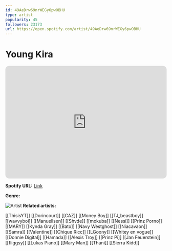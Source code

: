 ```yaml
---
id: 49AeDrw69nrWEGy6pwOBHU
type: artist
popularity: 45
followers: 23173
url: https://open.spotify.com/artist/49AeDrw69nrWEGy6pwOBHU
---
```

# Young Kira

<iframe style="border-radius:12px" src="https://open.spotify.com/embed/artist/49AeDrw69nrWEGy6pwOBHU" width="100%" height="352" frameBorder="0" allowfullscreen="" allow="autoplay; clipboard-write; encrypted-media; fullscreen; picture-in-picture" loading="lazy"></iframe>

**Spotify URL:** [Link](https://open.spotify.com/artist/49AeDrw69nrWEGy6pwOBHU)

**Genre:** 

![Artist](https://i.scdn.co/image/ab6761610000e5eb6e1b56fce1833ff19fb63bd4)
**Related artists:**

[[ThisisYT]]
[[Dorincourt]]
[[CAZ]]
[[Money Boy]]
[[TJ_beastboy]]
[[wavvyboi]]
[[Manuellsen]]
[[Shvde]]
[[mokuba]]
[[Nessi]]
[[Prinz Porno]]
[[MARY]]
[[Kynda Gray]]
[[Bato]]
[[Navy Westghost]]
[[Niacavaon]]
[[Samra]]
[[Valentine]]
[[Chique Ricc]]
[[LGoony]]
[[Whitey en vogue]]
[[Donnie Digital]]
[[Hamada]]
[[Alexis Troy]]
[[Prinz Pi]]
[[Jan Feuerstein]]
[[fliggsy]]
[[Lukas Piano]]
[[Mary Man]]
[[Thani]]
[[Sierra Kidd]]
